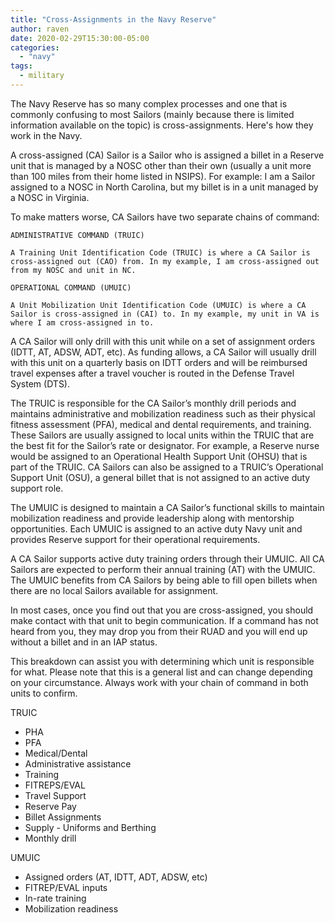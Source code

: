 ```yaml
---
title: "Cross-Assignments in the Navy Reserve"
author: raven
date: 2020-02-29T15:30:00-05:00
categories:
  - "navy"
tags:
  - military
---
```


The Navy Reserve has so many complex processes and one that is commonly confusing to most Sailors (mainly because there is limited information available on the topic) is cross-assignments. Here's how they work in the Navy.

<!--more-->

A cross-assigned (CA) Sailor is a Sailor who is assigned a billet in a Reserve unit that is managed by a NOSC other than their own (usually a unit more than 100 miles from their home listed in NSIPS). For example: I am a Sailor assigned to a NOSC in North Carolina, but my billet is in a unit managed by a NOSC in Virginia.

To make matters worse, CA Sailors have two separate chains of command:

    ADMINISTRATIVE COMMAND (TRUIC)

    A Training Unit Identification Code (TRUIC) is where a CA Sailor is cross-assigned out (CAO) from. In my example, I am cross-assigned out from my NOSC and unit in NC. 

    OPERATIONAL COMMAND (UMUIC)

    A Unit Mobilization Unit Identification Code (UMUIC) is where a CA Sailor is cross-assigned in (CAI) to. In my example, my unit in VA is where I am cross-assigned in to.
A CA Sailor will only drill with this unit while on a set of assignment orders (IDTT, AT, ADSW, ADT, etc). As funding allows, a CA Sailor will usually drill with this unit on a quarterly basis on IDTT orders and will be reimbursed travel expenses after a travel voucher is routed in the Defense Travel System (DTS).

The TRUIC is responsible for the CA Sailor’s monthly drill periods and maintains administrative and mobilization readiness such as their physical fitness assessment (PFA), medical and dental requirements, and training. These Sailors are usually assigned to local units within the TRUIC that are the best fit for the Sailor’s rate or designator. For example, a Reserve nurse would be assigned to an Operational Health Support Unit (OHSU) that is part of the TRUIC. CA Sailors can also be assigned to a TRUIC’s Operational Support Unit (OSU), a general billet that is not assigned to an active duty support role.

The UMUIC is designed to maintain a CA Sailor’s functional skills to maintain mobilization readiness and provide leadership along with mentorship opportunities. Each UMUIC is assigned to an active duty Navy unit and provides Reserve support for their operational requirements.

A CA Sailor supports active duty training orders through their UMUIC. All CA Sailors are expected to perform their annual training (AT) with the UMUIC.  The UMUIC benefits from CA Sailors by being able to fill open billets when there are no local Sailors available for assignment. 

In most cases, once you find out that you are cross-assigned, you should make contact with that unit to begin communication. If a command has not heard from you, they may drop you from their RUAD and you will end up without a billet and in an IAP status.

This breakdown can assist you with determining which unit is responsible for what. Please note that this is a general list and can change depending on your circumstance. Always work with your chain of command in both units to confirm.

TRUIC
- PHA
- PFA
- Medical/Dental
- Administrative assistance
- Training
- FITREPS/EVAL
- Travel Support
- Reserve Pay
- Billet Assignments
- Supply - Uniforms and Berthing
- Monthly drill

UMUIC
- Assigned orders (AT, IDTT, ADT, ADSW, etc)
- FITREP/EVAL inputs
- In-rate training
- Mobilization readiness
